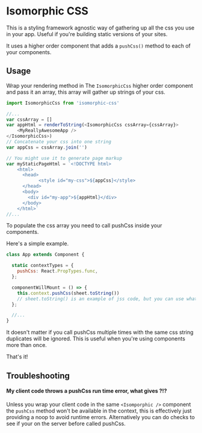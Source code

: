 # Isomorphic CSS

This is a styling framework agnostic way of gathering up all the css you use in your app. Useful if you're building static versions of your sites.

It uses a higher order component that adds a `pushCss()` method to each of your components.

## Usage

Wrap your rendering method in The `IsomorphicCss` higher order component and pass it an array, this array will gather up strings of your css.

```js
import IsomorphicCss from 'isomorphic-css'

//...
var cssArray = []
var appHtml = renderToString(<IsomorphicCss cssArray={cssArray}>
	<MyReallyAwesomeApp />
</IsomorphicCss>)
// Concatenate your css into one string
var appCss = cssArray.join('')

// You might use it to generate page markup
var myStaticPageHtml = `<!DOCTYPE html>
	<html>
	  <head>
			<style id="my-css">${appCss}</style>
	  </head>
	  <body>
	  	<div id="my-app">${appHtml}</div>
	  </body>
	</html>`
//...
```

To populate the css array you need to call pushCss inside your components.

Here's a simple example.
```js
class App extends Component {

  static contextTypes = {
    pushCss: React.PropTypes.func,
  };

  componentWillMount = () => {
    this.context.pushCss(sheet.toString())
    // sheet.toString() is an example of jss code, but you can use whatever styling provider you like, pushCss just accepts a string of css.
  };

  //...
}
```

It doesn't matter if you call pushCss multiple times with the same css string duplicates will be ignored. This is useful when you're using components more than once.

That's it!

## Troubleshooting
#### My client code throws a pushCss run time error, what gives ?!?
Unless you wrap your client code in the same `<Isomporphic />` component the `pushCss` method won't be available in the context, this is effectively just providing a noop to avoid runtime errors. Alternatively you can do checks to see if your on the server before called pushCss.

